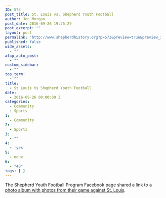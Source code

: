 ```yaml
---
ID: 573
post_title: St. Louis vs. Shepherd Youth Football
author: Jon Morgan
post_date: 2016-09-26 19:25:29
post_excerpt: ""
layout: post
permalink: 'http://www.shepherdhistory.org?p=573&preview=true&preview_id=573'
published: false
wide_assets:
  - ""
afap_auto_post:
  - ""
custom_sidebar:
  - ""
top_term:
  - ""
title:
  - St Louis Vs Shepherd Youth Football
date:
  - 2016-09-26 00:00:00 Z
categories:
  - Community
  - Sports
1:
  - Community
2:
  - Sports
3:
  - ""
4:
  - 'yes'
5:
  - none
6:
  - "48"
tags: [ ]
---
```

The Shepherd Youth Football Program Facebook page shared a link to a <a href="http://trishahydeseniorsportsphotography.pixieset.com/stlouisvsshepherdyouthfootball/">photo album with photos from their game against St. Louis</a>.